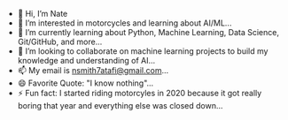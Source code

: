 - 👋 Hi, I’m Nate
- 👀 I’m interested in motorcycles and learning about AI/ML...
- 🌱 I’m currently learning about Python, Machine Learning, Data Science, Git/GitHub, and more...
- 💞️ I’m looking to collaborate on machine learning projects to build my knowledge and understanding of AI...
- 📫 My email is nsmith7atafi@gmail.com...
- 😄 Favorite Quote: "I know nothing"...
- ⚡ Fun fact: I started riding motorcyles in 2020 because it got really boring that year and everything else was closed down...

<!---
nsmith7atafi/nsmith7atafi is a ✨ special ✨ repository because its `README.md` (this file) appears on your GitHub profile.
You can click the Preview link to take a look at your changes.
--->
